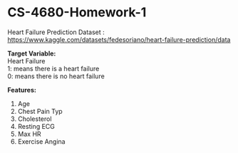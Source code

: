 # CS-4680-Homework-1

Heart Failure Prediction Dataset : https://www.kaggle.com/datasets/fedesoriano/heart-failure-prediction/data

**Target Variable:** 
<br>
Heart Failure
<br>
1: means there is a heart failure 
<br>
0: means there is no heart failure

**Features:** 
1. Age
2. Chest Pain Typ
3. Cholesterol
4. Resting ECG
5. Max HR
6. Exercise Angina

